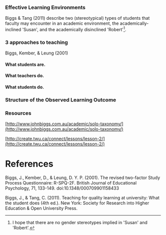 ### Effective Learning Environments

Biggs & Tang \(2011\) describe two \(stereotypical\) types of students that faculty may encounter in an academic environment, the academically-inclined 'Susan', and the academically disinclined 'Robert'[^1].

### 3 approaches to teaching

Biggs, Kember, & Leung \(2001\)

#### What students are.

#### What teachers do.

#### What students do.

### 

### Structure of the Observed Learning Outcome

### 

### Resources

[http://www.johnbiggs.com.au/academic/solo-taxonomy/](http://www.johnbiggs.com.au/academic/solo-taxonomy/)

[http://create.twu.ca/connect/lessons/lesson-2/](http://create.twu.ca/connect/lessons/lesson-2/)

# References

Biggs, J., Kember, D., & Leung, D. Y. P. \(2001\). The revised two-factor Study Process Questionnaire: R-SPQ-2F. British Journal of Educational Psychology, 71, 133-149. doi:10.1348/000709901158433

Biggs, J., & Tang, C. \(2011\). Teaching for quality learning at university: What the student does \(4th ed.\). New York: Society for Research into Higher Education & Open University Press.



[^1]: I hope that there are no gender stereotypes implied in 'Susan' and 'Robert'.

